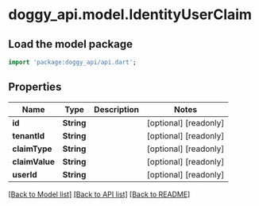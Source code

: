 # doggy_api.model.IdentityUserClaim

## Load the model package
```dart
import 'package:doggy_api/api.dart';
```

## Properties
Name | Type | Description | Notes
------------ | ------------- | ------------- | -------------
**id** | **String** |  | [optional] [readonly] 
**tenantId** | **String** |  | [optional] [readonly] 
**claimType** | **String** |  | [optional] [readonly] 
**claimValue** | **String** |  | [optional] [readonly] 
**userId** | **String** |  | [optional] [readonly] 

[[Back to Model list]](../README.md#documentation-for-models) [[Back to API list]](../README.md#documentation-for-api-endpoints) [[Back to README]](../README.md)


